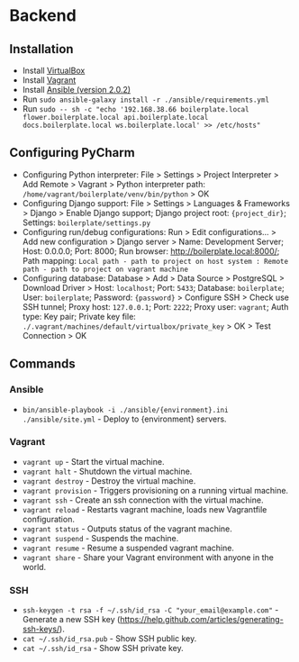 # Backend

## Installation
 - Install [VirtualBox](https://www.virtualbox.org/wiki/Downloads)
 - Install [Vagrant](https://www.vagrantup.com/downloads.html)
 - Install [Ansible (version 2.0.2)](http://docs.ansible.com/ansible/intro_installation.html)
 - Run `sudo ansible-galaxy install -r ./ansible/requirements.yml`
 - Run `sudo -- sh -c "echo '192.168.38.66 boilerplate.local flower.boilerplate.local api.boilerplate.local docs.boilerplate.local ws.boilerplate.local' >> /etc/hosts"`
 
## Configuring PyCharm
 - Configuring Python interpreter: File > Settings > Project Interpreter > Add Remote > Vagrant > Python interpreter path: `/home/vagrant/boilerplate/venv/bin/python` > OK
 - Configuring Django support: File > Settings > Languages & Frameworks > Django > Enable Django support; Django project root: `{project_dir}`; Settings: `boilerplate/settings.py`
 - Configuring run/debug configurations: Run > Edit configurations… > Add new configuration > Django server > Name: Development Server; Host: 0.0.0.0; Port: 8000; Run browser: http://boilerplate.local:8000/; Path mapping: `Local path - path to project on host system : Remote path - path to project on vagrant machine`
 - Configuring database: Database > Add > Data Source > PostgreSQL > Download Driver > Host: `localhost`; Port: `5433`; Database: `boilerplate`; User: `boilerplate`; Password: `{password}` > Configure SSH > Check use SSH tunnel; Proxy host: `127.0.0.1`; Port: `2222`; Proxy user: `vagrant`; Auth type: Key pair; Private key file: `./.vagrant/machines/default/virtualbox/private_key` > OK > Test Connection > OK

## Commands
### Ansible
 - `bin/ansible-playbook -i ./ansible/{environment}.ini ./ansible/site.yml` - Deploy to {environment} servers.

### Vagrant
 - `vagrant up` - Start the virtual machine.
 - `vagrant halt` - Shutdown the virtual machine.
 - `vagrant destroy` - Destroy the virtual machine.
 - `vagrant provision` - Triggers provisioning on a running virtual machine.
 - `vagrant ssh` - Create an ssh connection with the virtual machine.
 - `vagrant reload` - Restarts vagrant machine, loads new Vagrantfile configuration.
 - `vagrant status` - Outputs status of the vagrant machine.
 - `vagrant suspend` - Suspends the machine.
 - `vagrant resume` - Resume a suspended vagrant machine.
 - `vagrant share` - Share your Vagrant environment with anyone in the world.

### SSH
 - `ssh-keygen -t rsa -f ~/.ssh/id_rsa -C "your_email@example.com"` - Generate a new SSH key (https://help.github.com/articles/generating-ssh-keys/).
 - `cat ~/.ssh/id_rsa.pub` - Show SSH public key.
 - `cat ~/.ssh/id_rsa` - Show SSH private key.
